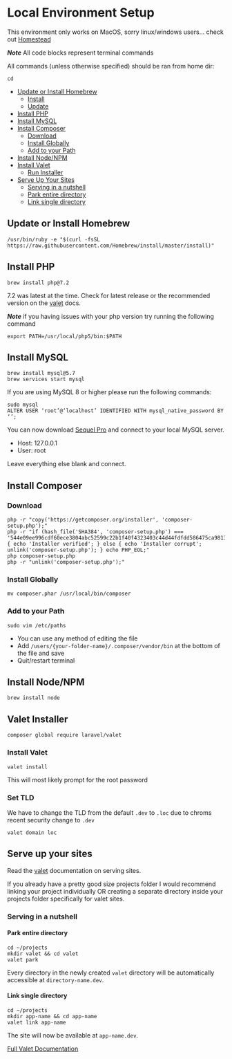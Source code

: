 # Local Environment Setup
This environment only works on MacOS, sorry linux/windows users... check out [Homestead](https://laravel.com/docs/master/homestead)

__*Note*__ All code blocks represent terminal commands

All commands (unless otherwise specified) should be ran from home dir:
```shell
cd
```

  - [Update or Install Homebrew](#update-or-install-homebrew)
    - [Install](#install)
    - [Update](#update)
  - [Install PHP](#install-php)
  - [Install MySQL](#install-mysql)
  - [Install Composer](#install-composer)
    - [Download](#download)
    - [Install Globally](#install-globally)
    - [Add to your Path](#add-to-your-path)
  - [Install Node/NPM](#install-node-npm)
  - [Install Valet](#install-valet)
    - [Run Installer](#run-installer)
  - [Serve Up Your Sites](#serve-up-your-sites)
    - [Serving in a nutshell](#serving-in-a-nutshell)
    - [Park entire directory](#park-entire-directory)
    - [Link single directory](#link-single-directory)


## Update or Install Homebrew
```shell
/usr/bin/ruby -e "$(curl -fsSL https://raw.githubusercontent.com/Homebrew/install/master/install)"
```

## Install PHP
```shell
brew install php@7.2
```
7.2 was latest at the time. Check for latest release or the recommended version on the [valet](https://laravel.com/docs/master/valet#installation) docs.

__*Note*__ if you having issues with your php version try running the following command
```shell
export PATH=/usr/local/php5/bin:$PATH
```

## Install MySQL
```shell
brew install mysql@5.7
brew services start mysql
```
If you are using MySQL 8 or higher please run the following commands:
```shell
sudo mysql
ALTER USER ‘root’@‘localhost’ IDENTIFIED WITH mysql_native_password BY ‘’;
```

You can now download [Sequel Pro](https://sequelpro.com/download) and connect to your local MySQL server.

  - Host: 127.0.0.1
  - User: root

Leave everything else blank and connect.

## Install Composer
### Download
```shell
php -r "copy('https://getcomposer.org/installer', 'composer-setup.php');"
php -r "if (hash_file('SHA384', 'composer-setup.php') === '544e09ee996cdf60ece3804abc52599c22b1f40f4323403c44d44fdfdd586475ca9813a858088ffbc1f233e9b180f061') { echo 'Installer verified'; } else { echo 'Installer corrupt'; unlink('composer-setup.php'); } echo PHP_EOL;"
php composer-setup.php
php -r "unlink('composer-setup.php');"
```

### Install Globally
```shell
mv composer.phar /usr/local/bin/composer
```

### Add to your Path
```shell
sudo vim /etc/paths
```

  - You can use any method of editing the file
  - Add `/users/{your-folder-name}/.composer/vendor/bin` at the bottom of the file and save
  - Quit/restart terminal

## Install Node/NPM
```shell
brew install node
```

## Valet Installer
```shell
composer global require laravel/valet
```

### Install Valet
```shell
valet install
```
This will most likely prompt for the root password

### Set TLD
We have to change the TLD from the default `.dev` to `.loc` due to chroms recent security change to `.dev`
```shell
valet domain loc
```

## Serve up your sites
Read the [valet](https://laravel.com/docs/master/valet#serving-sites) documentation on serving sites.

If you already have a pretty good size projects folder I would recommend linking your project individually OR creating a separate directory inside your projects folder specifically for valet sites.

### Serving in a nutshell
#### Park entire directory
```shell
cd ~/projects
mkdir valet && cd valet
valet park
```
Every directory in the newly created `valet` directory will be automatically accessible at `directory-name.dev`.

#### Link single directory
```shell
cd ~/projects
mkdir app-name && cd app-name
valet link app-name
```
The site will now be available at `app-name.dev`.

[Full Valet Documentation](https://laravel.com/docs/master/valet)
